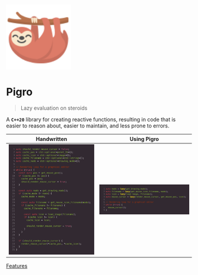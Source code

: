 <img src='_media/logo.svg' alt='Pigro' width='35%' data-no-zoom />

# Pigro
> Lazy evaluation on steroids

A **`C++20`** library for creating reactive functions, resulting in code that is easier to reason about, easier to maintain, and less prone to errors.

Handwritten                     |           Using Pigro
:------------------------------:|:-------------------------------:
![](comparison-handwritten.png) | ![](comparison-using-pigro.png)

<a href="javascript:scrollIntoView('features')">Features</a>
